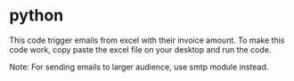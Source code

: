 # python
This code trigger emails from excel with their invoice amount. To make this code work, copy paste the excel file on your desktop and run the code.

Note: For sending emails to larger audience, use smtp module instead.
